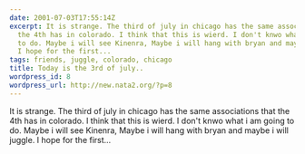```yaml
---
date: 2001-07-03T17:55:14Z
excerpt: It is strange. The third of july in chicago has the same associations that
  the 4th has in colorado. I think that this is wierd. I don't knwo what i am going
  to do. Maybe i will see Kinenra, Maybe i will hang with bryan and maybe i will juggle.
  I hope for the first...
tags: friends, juggle, colorado, chicago
title: Today is the 3rd of july..
wordpress_id: 8
wordpress_url: http://new.nata2.org/?p=8
---
```


It is strange. The third of july in chicago has the same associations that the 4th has in colorado. I think that this is wierd. I don't knwo what i am going to do. Maybe i will see Kinenra, Maybe i will hang with bryan and maybe i will juggle. I hope for the first...
